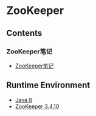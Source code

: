 # ZooKeeper

## Contents
### ZooKeeper笔记
- [ZooKeeper笔记](doc/ZooKeeperNote.md)

## Runtime Environment
- [Java 8](http://www.oracle.com/technetwork/java/javase/downloads/jdk8-downloads-2133151.html)
- [ZooKeeper 3.4.10](https://zookeeper.apache.org/)